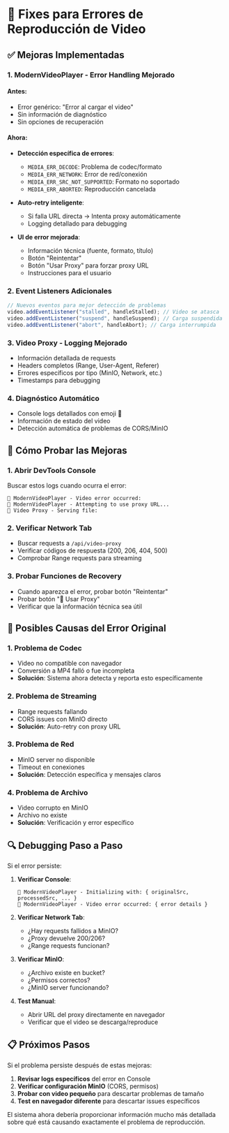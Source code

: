 # 🔧 Fixes para Errores de Reproducción de Video

## ✅ Mejoras Implementadas

### 1. **ModernVideoPlayer - Error Handling Mejorado**

#### Antes:

- Error genérico: "Error al cargar el video"
- Sin información de diagnóstico
- Sin opciones de recuperación

#### Ahora:

- **Detección específica de errores**:

  - `MEDIA_ERR_DECODE`: Problema de codec/formato
  - `MEDIA_ERR_NETWORK`: Error de red/conexión
  - `MEDIA_ERR_SRC_NOT_SUPPORTED`: Formato no soportado
  - `MEDIA_ERR_ABORTED`: Reproducción cancelada

- **Auto-retry inteligente**:

  - Si falla URL directa → Intenta proxy automáticamente
  - Logging detallado para debugging

- **UI de error mejorada**:
  - Información técnica (fuente, formato, título)
  - Botón "Reintentar"
  - Botón "Usar Proxy" para forzar proxy URL
  - Instrucciones para el usuario

### 2. **Event Listeners Adicionales**

```javascript
// Nuevos eventos para mejor detección de problemas
video.addEventListener("stalled", handleStalled); // Video se atasca
video.addEventListener("suspend", handleSuspend); // Carga suspendida
video.addEventListener("abort", handleAbort); // Carga interrumpida
```

### 3. **Video Proxy - Logging Mejorado**

- Información detallada de requests
- Headers completos (Range, User-Agent, Referer)
- Errores específicos por tipo (MinIO, Network, etc.)
- Timestamps para debugging

### 4. **Diagnóstico Automático**

- Console logs detallados con emoji 🎥
- Información de estado del video
- Detección automática de problemas de CORS/MinIO

## 🧪 Cómo Probar las Mejoras

### 1. **Abrir DevTools Console**

Buscar estos logs cuando ocurra el error:

```
🎥 ModernVideoPlayer - Video error occurred:
🎥 ModernVideoPlayer - Attempting to use proxy URL...
🎥 Video Proxy - Serving file:
```

### 2. **Verificar Network Tab**

- Buscar requests a `/api/video-proxy`
- Verificar códigos de respuesta (200, 206, 404, 500)
- Comprobar Range requests para streaming

### 3. **Probar Funciones de Recovery**

- Cuando aparezca el error, probar botón "Reintentar"
- Probar botón "🔧 Usar Proxy"
- Verificar que la información técnica sea útil

## 🎯 Posibles Causas del Error Original

### 1. **Problema de Codec**

- Video no compatible con navegador
- Conversión a MP4 falló o fue incompleta
- **Solución**: Sistema ahora detecta y reporta esto específicamente

### 2. **Problema de Streaming**

- Range requests fallando
- CORS issues con MinIO directo
- **Solución**: Auto-retry con proxy URL

### 3. **Problema de Red**

- MinIO server no disponible
- Timeout en conexiones
- **Solución**: Detección específica y mensajes claros

### 4. **Problema de Archivo**

- Video corrupto en MinIO
- Archivo no existe
- **Solución**: Verificación y error específico

## 🔍 Debugging Paso a Paso

Si el error persiste:

1. **Verificar Console**:

   ```
   🎥 ModernVideoPlayer - Initializing with: { originalSrc, processedSrc, ... }
   🎥 ModernVideoPlayer - Video error occurred: { error details }
   ```

2. **Verificar Network Tab**:

   - ¿Hay requests fallidos a MinIO?
   - ¿Proxy devuelve 200/206?
   - ¿Range requests funcionan?

3. **Verificar MinIO**:

   - ¿Archivo existe en bucket?
   - ¿Permisos correctos?
   - ¿MinIO server funcionando?

4. **Test Manual**:
   - Abrir URL del proxy directamente en navegador
   - Verificar que el video se descarga/reproduce

## 📋 Próximos Pasos

Si el problema persiste después de estas mejoras:

1. **Revisar logs específicos** del error en Console
2. **Verificar configuración MinIO** (CORS, permisos)
3. **Probar con video pequeño** para descartar problemas de tamaño
4. **Test en navegador diferente** para descartar issues específicos

El sistema ahora debería proporcionar información mucho más detallada sobre qué está causando exactamente el problema de reproducción.
